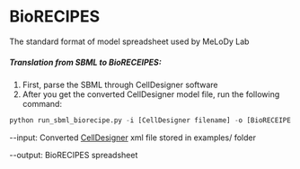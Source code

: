 # BioRECIPES
The standard format of model spreadsheet used by MeLoDy Lab

##### Translation from SBML to BioRECEIPES:

1. First, parse the SBML through CellDesigner software
2. After you get the converted CellDesigner model file, run the following command: 

```python
python run_sbml_biorecipe.py -i [CellDesigner filename] -o [BioRECEIPE filename]
```

--input: Converted [CellDesigner](https://www.celldesigner.org/models.html) xml file stored in examples/ folder

--output: BioRECIPES spreadsheet 
